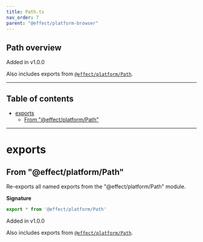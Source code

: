 ```yaml
---
title: Path.ts
nav_order: 7
parent: "@effect/platform-browser"
---
```


## Path overview

Added in v1.0.0

Also includes exports from [`@effect/platform/Path`](https://effect-ts.github.io/platform/platform/Path.ts.html).

---

<h2 class="text-delta">Table of contents</h2>

- [exports](#exports)
  - [From "@effect/platform/Path"](#from-effectplatformpath)

---

# exports

## From "@effect/platform/Path"

Re-exports all named exports from the "@effect/platform/Path" module.

**Signature**

```ts
export * from '@effect/platform/Path'
```

Added in v1.0.0

Also includes exports from [`@effect/platform/Path`](https://effect-ts.github.io/platform/platform/Path.ts.html).
